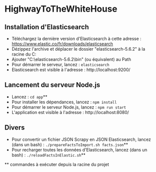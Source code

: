 # HighwayToTheWhiteHouse

## Installation d'Elasticsearch

- Téléchargez la dernière version d'Elasticsearch à cette adresse : https://www.elastic.co/fr/downloads/elasticsearch
- Dézippez l'archive et déplacer le dossier "elasticsearch-5.6.2" à la racine du C:
- Ajouter "C:\elasticsearch-5.6.2\bin" (ou équivalent) au Path
- Pour démarrer le serveur, lancez : `elasticsearch`
- Elasticsearch est visible à l'adresse : http://localhost:9200/

## Lancement du serveur Node.js

- Lancez : `cd app`**
- Pour installer les dépendances, lancez : `npm install`
- Pour démarrer le serveur Node.js, lancez : `npm run start`
- L'application est visible à l'adresse : http://localhost:8080/

## Divers

- Pour convertir un fichier JSON Scrapy en JSON Elasticsearch, lancez (dans un bash) : `./prepareFactsToImport.sh facts.json`**
- Pour recharger toutes les données d'Elasticsearch, lancez (dans un bash) : `./reloadFactsInElastic.sh`**

** commandes à exécuter depuis la racine du projet
